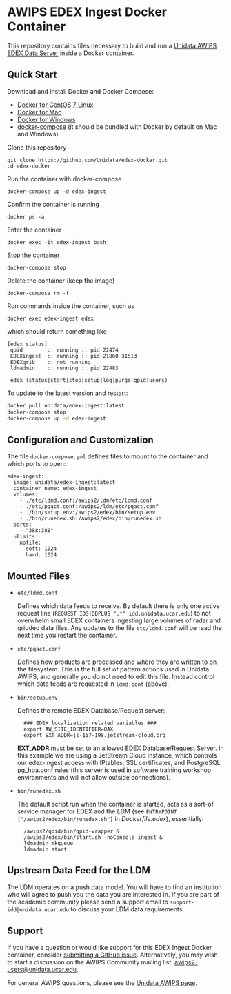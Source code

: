 # AWIPS EDEX Ingest Docker Container

This repository contains files necessary to build and run a [Unidata AWIPS EDEX Data Server](https://www.unidata.ucar.edu/software/awips2/) inside a Docker container.

## Quick Start

Download and install Docker and Docker Compose:

* [Docker for CentOS 7 Linux](https://docs.docker.com/install/linux/docker-ce/centos/)
* [Docker for Mac](https://docs.docker.com/docker-for-mac/)
* [Docker for Windows](https://docs.docker.com/docker-for-windows/install/)
* [docker-compose](https://docs.docker.com/compose/) (it should be bundled with Docker by default on Mac and Windows)

Clone this repository

    git clone https://github.com/Unidata/edex-docker.git
    cd edex-docker

Run the container with docker-compose

    docker-compose up -d edex-ingest

Confirm the container is running

    docker ps -a 

Enter the container

    docker exec -it edex-ingest bash    

Stop the container

    docker-compose stop

Delete the container (keep the image)

    docker-compose rm -f
    
Run commands inside the container, such as

    docker exec edex-ingest edex

which should return something like

    [edex status]
     qpid        :: running :: pid 22474
     EDEXingest  :: running :: pid 21860 31513
     EDEXgrib    :: not running
     ldmadmin    :: running :: pid 22483

     edex (status|start|stop|setup|log|purge|qpid|users)

To update to the latest version and restart:

```bash
docker pull unidata/edex-ingest:latest
docker-compose stop
docker-compose up -d edex-ingest
```

## Configuration and Customization

The file `docker-compose.yml` defines files to mount to the container and which ports to open:

    edex-ingest:
      image: unidata/edex-ingest:latest
      container_name: edex-ingest
      volumes:
        - ./etc/ldmd.conf:/awips2/ldm/etc/ldmd.conf
        - ./etc/pqact.conf:/awips2/ldm/etc/pqact.conf
        - ./bin/setup.env:/awips2/edex/bin/setup.env
        - ./bin/runedex.sh:/awips2/edex/bin/runedex.sh
      ports:
        - "388:388"
      ulimits:
        nofile:
          soft: 1024
          hard: 1024

## Mounted Files

- `etc/ldmd.conf`

    Defines which data feeds to receive. By default there is only one active request line (`REQUEST IDS|DDPLUS ".*" idd.unidata.ucar.edu`) to not overwhelm small EDEX containers ingesting large volumes of radar and gridded data files.  Any updates to the file `etc/ldmd.conf` will be read the next time you restart the container.
 
- `etc/pqact.conf`

    Defines how products are processed and where they are written to on the filesystem. This is the full set of pattern actions used in Unidata AWIPS, and generally you do not need to edit this file. Instead control which data feeds are requested in `ldmd.conf` (above).

- `bin/setup.env`

    Defines the remote EDEX Database/Request server:
    
        ### EDEX localization related variables ###
        export AW_SITE_IDENTIFIER=OAX
        export EXT_ADDR=js-157-198.jetstream-cloud.org

    **EXT_ADDR** must be set to an allowed EDEX Database/Request Server. In this example we are using a JetStream Cloud instance, which controls our edex-ingest access with IPtables, SSL certificates, and PostgreSQL pg_hba.conf rules (this server is used in software training workshop environments and will not allow outside connections). 

- `bin/runedex.sh`

    The default script run when the container is started, acts as a sort-of service manager for EDEX and the LDM (see `ENTRYPOINT ["/awips2/edex/bin/runedex.sh"]` in *Dockerfile.edex*), essentially:

        /awips2/qpid/bin/qpid-wrapper &
        /awips2/edex/bin/start.sh -noConsole ingest &
        ldmadmin mkqueue
        ldmadmin start
        

## Upstream Data Feed for the LDM

The LDM operates on a push data model. You will have to find an institution who will agree to push you the data you are interested in. If you are part of the academic community please send a support email to `support-idd@unidata.ucar.edu` to discuss your LDM data requirements.

## Support

If you have a question or would like support for this EDEX Ingest Docker container, consider [submitting a GitHub issue](https://github.com/Unidata/edex-docker/issues). Alternatively, you may wish to start a discussion on the AWIPS Community mailing list: <awips2-users@unidata.ucar.edu>.

For general AWIPS questions, please see the [Unidata AWIPS page](https://www.unidata.ucar.edu/software/awips/).
